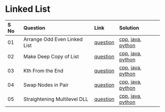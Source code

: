 # Linked List

| S No | Question                     | Link                                                    | Solution                      |
| :--- | :--------------------------- | :------------------------------------------------------ | :---------------------------- |
| 01   | Arrange Odd Even Linked List | [question](./01-arrange-odd-even-linked-list/README.md) | [cpp](), [java](), [python]() |
| 02   | Make Deep Copy of List       | [question](./02-make-deep-copy-of-list/README.md)       | [cpp](), [java](), [python]() |
| 03   | Kth From the End             | [question](./03-kth-from-the-end/README.md)             | [cpp](), [java](), [python]() |
| 04   | Swap Nodes in Pair           | [question](./04-swap-nodes-in-pair/README.md)           | [cpp](), [java](), [python]() |
| 05   | Straightening Multilevel DLL | [question](./05-straightening-multilevel-dll/README.md) | [cpp](), [java](), [python]() |
